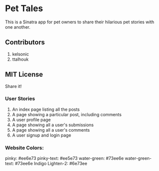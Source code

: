# Pet Tales

This is a Sinatra app for pet owners to share their hilarious pet stories with one another.

## Contributors

1. kelsonic
2. ttalhouk

## MIT License

Share it!

### User Stories
1. An index page listing all the posts
2. A page showing a particular post, including comments
3. A user profile page
4. A page showing all a user's submissions
5. A page showing all a user's comments
6. A user signup and login page

### Website Colors:
pinky: #ee6e73
pinky-text: #ee5e73
water-green: #73ee6e
water-green-text: #73ee6e
Indigo Lighten-2: #6e73ee
